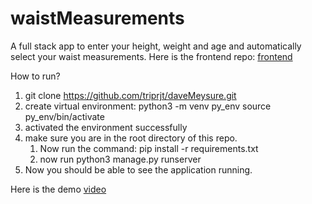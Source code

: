 # waistMeasurements
A full stack app to enter your height, weight and age and automatically select your waist measurements.
Here is the frontend repo: [frontend](https://github.com/triprjt/daveMeysureFrontend)


How to run?
1. git clone https://github.com/triprjt/daveMeysure.git
2. create virtual environment:
    python3 -m venv py_env
    source py_env/bin/activate
3. activated the environment successfully    
4. make sure you are in the root directory of this repo. 
    1. Now run the command: pip install -r requirements.txt
    2. now run python3 manage.py runserver    
4. Now you should be able to see the application running.


Here is the demo [video](https://drive.google.com/file/d/172j7aas2LY1c6q0El6KyHLCZePTy4cw6/view?usp=share_link)
